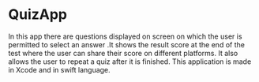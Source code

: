 # QuizApp
In this app there are questions displayed on screen on which the user is permitted to select an answer .It shows the result score at the end of the test where the user can share their score on different platforms. It also allows the user to repeat a quiz after it is finished.
This application is made in Xcode and in swift language.



 
